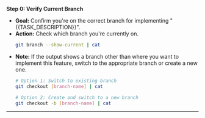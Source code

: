 **Step 0: Verify Current Branch**

*   **Goal:** Confirm you're on the correct branch for implementing "{{TASK_DESCRIPTION}}".
*   **Action:** Check which branch you're currently on.
    ```bash
    git branch --show-current | cat
    ```
*   **Note:** If the output shows a branch other than where you want to implement this feature, switch to the appropriate branch or create a new one.
    ```bash
    # Option 1: Switch to existing branch
    git checkout [branch-name] | cat
    
    # Option 2: Create and switch to a new branch
    git checkout -b [branch-name] | cat
    ```

--- 